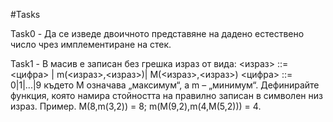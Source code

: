 #Tasks

Task0 - Да се изведе двоичното представяне на
дадено естествено число чрез имплементиране на стек.

Task1 - В масив е записан без грешка израз от вида:
<израз> ::= <цифра> |
m(<израз>,<израз>)|
M(<израз>,<израз>)
<цифра> ::= 0|1|...|9
където М означава „максимум“, а m – „минимум“.
Дефинирайте функция, която намира стойността на правилно записан в символен низ израз.
	Пример. M(8,m(3,2)) = 8; m(M(9,2),m(4,M(5,2))) = 4.
